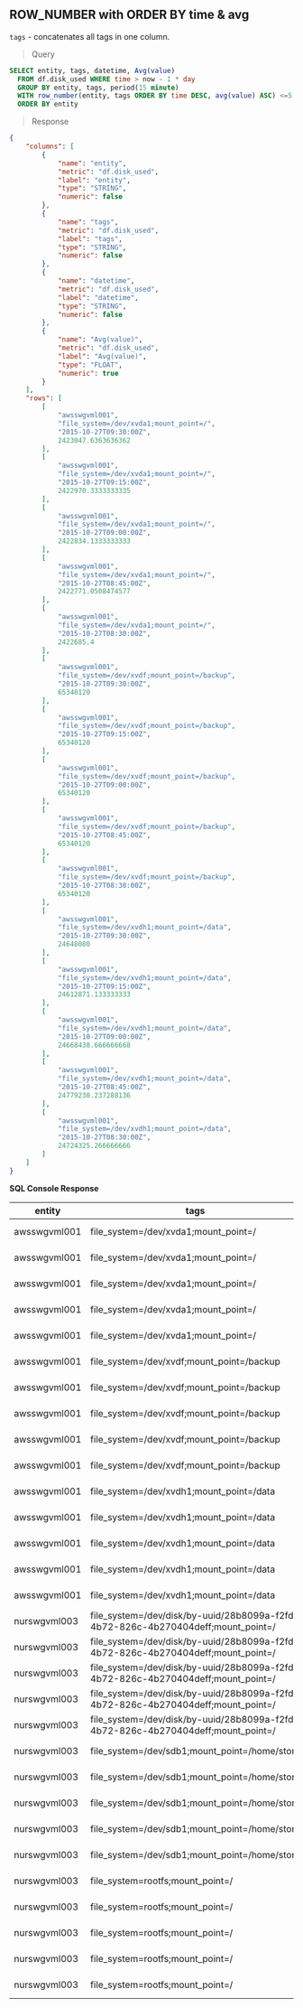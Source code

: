 ## ROW_NUMBER with ORDER BY time & avg

`tags` - concatenates all tags in one column.

> Query

```sql
SELECT entity, tags, datetime, Avg(value)
  FROM df.disk_used WHERE time > now - 1 * day
  GROUP BY entity, tags, period(15 minute)
  WITH row_number(entity, tags ORDER BY time DESC, avg(value) ASC) <=5
  ORDER BY entity
```

> Response

```json
{
    "columns": [
        {
            "name": "entity",
            "metric": "df.disk_used",
            "label": "entity",
            "type": "STRING",
            "numeric": false
        },
        {
            "name": "tags",
            "metric": "df.disk_used",
            "label": "tags",
            "type": "STRING",
            "numeric": false
        },
        {
            "name": "datetime",
            "metric": "df.disk_used",
            "label": "datetime",
            "type": "STRING",
            "numeric": false
        },
        {
            "name": "Avg(value)",
            "metric": "df.disk_used",
            "label": "Avg(value)",
            "type": "FLOAT",
            "numeric": true
        }
    ],
    "rows": [
        [
            "awsswgvml001",
            "file_system=/dev/xvda1;mount_point=/",
            "2015-10-27T09:30:00Z",
            2423047.6363636362
        ],
        [
            "awsswgvml001",
            "file_system=/dev/xvda1;mount_point=/",
            "2015-10-27T09:15:00Z",
            2422970.3333333335
        ],
        [
            "awsswgvml001",
            "file_system=/dev/xvda1;mount_point=/",
            "2015-10-27T09:00:00Z",
            2422834.1333333333
        ],
        [
            "awsswgvml001",
            "file_system=/dev/xvda1;mount_point=/",
            "2015-10-27T08:45:00Z",
            2422771.0508474577
        ],
        [
            "awsswgvml001",
            "file_system=/dev/xvda1;mount_point=/",
            "2015-10-27T08:30:00Z",
            2422685.4
        ],
        [
            "awsswgvml001",
            "file_system=/dev/xvdf;mount_point=/backup",
            "2015-10-27T09:30:00Z",
            65340120
        ],
        [
            "awsswgvml001",
            "file_system=/dev/xvdf;mount_point=/backup",
            "2015-10-27T09:15:00Z",
            65340120
        ],
        [
            "awsswgvml001",
            "file_system=/dev/xvdf;mount_point=/backup",
            "2015-10-27T09:00:00Z",
            65340120
        ],
        [
            "awsswgvml001",
            "file_system=/dev/xvdf;mount_point=/backup",
            "2015-10-27T08:45:00Z",
            65340120
        ],
        [
            "awsswgvml001",
            "file_system=/dev/xvdf;mount_point=/backup",
            "2015-10-27T08:30:00Z",
            65340120
        ],
        [
            "awsswgvml001",
            "file_system=/dev/xvdh1;mount_point=/data",
            "2015-10-27T09:30:00Z",
            24648080
        ],
        [
            "awsswgvml001",
            "file_system=/dev/xvdh1;mount_point=/data",
            "2015-10-27T09:15:00Z",
            24612871.133333333
        ],
        [
            "awsswgvml001",
            "file_system=/dev/xvdh1;mount_point=/data",
            "2015-10-27T09:00:00Z",
            24668438.666666668
        ],
        [
            "awsswgvml001",
            "file_system=/dev/xvdh1;mount_point=/data",
            "2015-10-27T08:45:00Z",
            24779230.237288136
        ],
        [
            "awsswgvml001",
            "file_system=/dev/xvdh1;mount_point=/data",
            "2015-10-27T08:30:00Z",
            24724325.266666666
        ]
    ]
}
```

**SQL Console Response**

| entity       | tags                                                                             | datetime             | Avg(value)           | 
|--------------|----------------------------------------------------------------------------------|----------------------|----------------------| 
| awsswgvml001 | file_system=/dev/xvda1;mount_point=/                                             | 2015-10-28T13:30:00Z | 2433912.1666666665   | 
| awsswgvml001 | file_system=/dev/xvda1;mount_point=/                                             | 2015-10-28T13:15:00Z | 2433866.6            | 
| awsswgvml001 | file_system=/dev/xvda1;mount_point=/                                             | 2015-10-28T13:00:00Z | 2433769.1333333333   | 
| awsswgvml001 | file_system=/dev/xvda1;mount_point=/                                             | 2015-10-28T12:45:00Z | 2433680.6            | 
| awsswgvml001 | file_system=/dev/xvda1;mount_point=/                                             | 2015-10-28T12:30:00Z | 2433610.7333333334   | 
| awsswgvml001 | file_system=/dev/xvdf;mount_point=/backup                                        | 2015-10-28T13:30:00Z | 6.5373272E7          | 
| awsswgvml001 | file_system=/dev/xvdf;mount_point=/backup                                        | 2015-10-28T13:15:00Z | 6.5373272E7          | 
| awsswgvml001 | file_system=/dev/xvdf;mount_point=/backup                                        | 2015-10-28T13:00:00Z | 6.5373272E7          | 
| awsswgvml001 | file_system=/dev/xvdf;mount_point=/backup                                        | 2015-10-28T12:45:00Z | 6.5373272E7          | 
| awsswgvml001 | file_system=/dev/xvdf;mount_point=/backup                                        | 2015-10-28T12:30:00Z | 6.5373272E7          | 
| awsswgvml001 | file_system=/dev/xvdh1;mount_point=/data                                         | 2015-10-28T13:30:00Z | 2.4670714E7          | 
| awsswgvml001 | file_system=/dev/xvdh1;mount_point=/data                                         | 2015-10-28T13:15:00Z | 2.4670594733333334E7 | 
| awsswgvml001 | file_system=/dev/xvdh1;mount_point=/data                                         | 2015-10-28T13:00:00Z | 2.4670553466666665E7 | 
| awsswgvml001 | file_system=/dev/xvdh1;mount_point=/data                                         | 2015-10-28T12:45:00Z | 2.4670378466666665E7 | 
| awsswgvml001 | file_system=/dev/xvdh1;mount_point=/data                                         | 2015-10-28T12:30:00Z | 2.4670224266666666E7 | 
| nurswgvml003 | file_system=/dev/disk/by-uuid/28b8099a-f2fd-4b72-826c-4b270404deff;mount_point=/ | 2015-10-28T13:30:00Z | 2428777.8775510206   | 
| nurswgvml003 | file_system=/dev/disk/by-uuid/28b8099a-f2fd-4b72-826c-4b270404deff;mount_point=/ | 2015-10-28T13:15:00Z | 2428752.8            | 
| nurswgvml003 | file_system=/dev/disk/by-uuid/28b8099a-f2fd-4b72-826c-4b270404deff;mount_point=/ | 2015-10-28T13:00:00Z | 2428658.6            | 
| nurswgvml003 | file_system=/dev/disk/by-uuid/28b8099a-f2fd-4b72-826c-4b270404deff;mount_point=/ | 2015-10-28T12:45:00Z | 2428627.066666667    | 
| nurswgvml003 | file_system=/dev/disk/by-uuid/28b8099a-f2fd-4b72-826c-4b270404deff;mount_point=/ | 2015-10-28T12:30:00Z | 2428582.466666667    | 
| nurswgvml003 | file_system=/dev/sdb1;mount_point=/home/store                                    | 2015-10-28T13:30:00Z | 1.39204048E8         | 
| nurswgvml003 | file_system=/dev/sdb1;mount_point=/home/store                                    | 2015-10-28T13:15:00Z | 1.39204048E8         | 
| nurswgvml003 | file_system=/dev/sdb1;mount_point=/home/store                                    | 2015-10-28T13:00:00Z | 1.39204048E8         | 
| nurswgvml003 | file_system=/dev/sdb1;mount_point=/home/store                                    | 2015-10-28T12:45:00Z | 1.39204048E8         | 
| nurswgvml003 | file_system=/dev/sdb1;mount_point=/home/store                                    | 2015-10-28T12:30:00Z | 1.39204048E8         | 
| nurswgvml003 | file_system=rootfs;mount_point=/                                                 | 2015-10-28T13:30:00Z | 2428777.8775510206   | 
| nurswgvml003 | file_system=rootfs;mount_point=/                                                 | 2015-10-28T13:15:00Z | 2428752.8            | 
| nurswgvml003 | file_system=rootfs;mount_point=/                                                 | 2015-10-28T13:00:00Z | 2428658.6            | 
| nurswgvml003 | file_system=rootfs;mount_point=/                                                 | 2015-10-28T12:45:00Z | 2428627.066666667    | 
| nurswgvml003 | file_system=rootfs;mount_point=/                                                 | 2015-10-28T12:30:00Z | 2428582.466666667    | 
